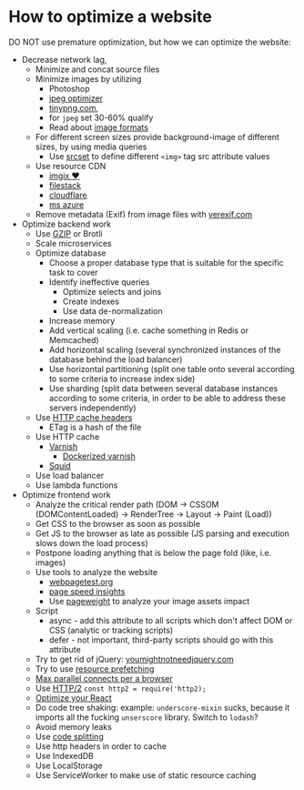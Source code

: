 # How to optimize a website

DO NOT use premature optimization, but how we can optimize the website:

* Decrease network lag,
    * Minimize and concat source files
    * Minimize images by utilizing
        * Photoshop
        * [jpeg optimizer](http://jpeg-optimizer.com/)
        * [tinypng.com](https://tinypng.com/),
        * for `jpeg` set 30-60% qualify
        * Read about [image formats](https://www.sitepoint.com/gif-png-jpg-which-one-to-use/)
    * For different screen sizes provide background-image of different sizes, by using media queries
        * Use [srcset](https://developer.mozilla.org/en-US/docs/Learn/HTML/Multimedia_and_embedding/Responsive_images) to define different `<img>` tag src attribute values
    * Use resource CDN
        * [imgix &#10084;](https://www.imgix.com/)
        * [filestack](https://www.filestack.com/)
        * [cloudflare](https://www.cloudflare.com/)
        * [ms azure](https://azure.microsoft.com/en-us/)
    * Remove metadata (Exif) from image files with [verexif.com](http://www.verexif.com/)
* Optimize backend work
    * Use [GZIP](https://www.npmjs.com/package/compression) or Brotli
    * Scale microservices
    * Optimize database
        * Choose a proper database type that is suitable for the specific task to cover
        * Identify ineffective queries
            * Optimize selects and joins
            * Create indexes
            * Use data de-normalization
        * Increase memory
        * Add vertical scaling (i.e. cache something in Redis or Memcached)
        * Add horizontal scaling (several synchronized instances of the database behind the load balancer)
        * Use horizontal partitioning (split one table onto several according to some criteria to increase index side)
        * Use sharding (split data between several database instances according to some criteria, in order to be able to address these servers independently)
    * Use [HTTP cache headers](https://devcenter.heroku.com/articles/increasing-application-performance-with-http-cache-headers)
        * ETag is a hash of the file
    * Use HTTP cache
        * [Varnish](https://varnish-cache.org)
            * [Dockerized varnish](https://info.varnish-software.com/blog/varnish-docker)
        * [Squid](http://www.squid-cache.org/)
    * Use load balancer
    * Use lambda functions
* Optimize frontend work
    * Analyze the critical render path (DOM -> CSSOM (DOMContentLoaded) -> RenderTree -> Layout -> Paint (Load))
    * Get CSS to the browser as soon as possible
    * Get JS to the browser as late as possible (JS parsing and execution slows down the load process)
    * Postpone loading anything that is below the page fold (like, i.e. images)
    * Use tools to analyze the website
        * [webpagetest.org](https://www.webpagetest.org/)
        * [page speed insights](https://developers.google.com/speed/pagespeed/insights/)
        * Use [pageweight](https://pageweight.imgix.com/) to analyze your image assets impact
    * Script
        * async - add this attribute to all scripts which don't affect DOM or CSS (analytic or tracking scripts)
        * defer - not important, third-party scripts should go with this attribute
    * Try to get rid of jQuery: [youmightnotneedjquery.com](http://youmightnotneedjquery.com/)
    * Try to use [resource prefetching](https://css-tricks.com/prefetching-preloading-prebrowsing/)
    * [Max parallel connects per a browser](https://stackoverflow.com/questions/985431/max-parallel-http-connections-in-a-browser)
    * Use [HTTP/2](https://developers.google.com/web/fundamentals/performance/http2/)
        `const http2 = require('http2);`
    * [Optimize your React](https://github.com/awesome1888/tech-insights/blob/master/articles/js-notes/react-optimization.md)
    * Do code tree shaking: example: `underscore-mixin` sucks, because it imports all the fucking `unserscore` library. Switch to `lodash`?
    * Avoid memory leaks
    * Use [code splitting](https://tylermcginnis.com/react-router-code-splitting/)
    * Use http headers in order to cache
    * Use IndexedDB
    * Use LocalStorage
    * Use ServiceWorker to make use of static resource caching
